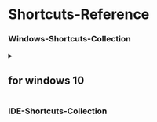 # Shortcuts-Reference

### Windows-Shortcuts-Collection
<details> 
<summary><h2><b>for windows 10</b></h2></summary> 
<p>
  
|快捷鍵|功能|快捷鍵|功能|
|:-:|:-:|:-:|:-:|
|Ctrl+C|複製選中的內容|Ctrl+X|剪切選中的內容|
|Ctrl+V|黏貼已複製或剪切的內容|Win+V|剪貼簿歷史紀錄|
|Ctrl+Z|撤銷上一個操作|Ctrl+Y|重做上一個操作|
|Ctrl+A|選中所有內容|Ctrl+F|在文檔或網頁中查找關鍵字|
|F2|重新命名選定的項目|F3|在檔案總管中搜尋檔案或資料夾|
|F4|在檔案總管中顯示地址列清單|F5|刷新當前視窗|
|F6|將焦點移到網址|F11|全屏顯示當前應用程式或網頁|
|Alt+左箭頭|返回上一級|Alt+右箭頭|前進一級|
|Alt+F4|關閉當前視窗或應用程式|Alt+上箭頭|打開當前資料夾的上層資料夾|
|Alt+左/右箭頭|返回上(下)一個資料夾|Alt+Tab|在不同的應用程式之間切換|
|Win+E|開啟檔案總管|Win+G|啟用XboxGameBar|
|Win+I|開啟Windows設定|Win+L|鎖定電腦|
|Win+R|開啟執行命令|Win+S|開啟搜尋功能|
|Win+空白鍵|切換鍵盤語言|Win+Shift+S|開啟區域截圖工具|
|Win+Ctrl+D|新增虛擬桌面|Win+Ctrl+左/右箭頭|切換虛擬桌面|
|Win+Tab|開啟工作檢視|Win+,|快速預覽桌面|
|Win++|放大螢幕|Win+-|縮小螢幕|
|Ctrl+Shift+Esc|工作管理員|Ctrl+Alt+Del|打開Win作業系統的任務管理器
|滑鼠中鍵|開啟新的瀏覽器標籤|滑鼠中鍵|關閉瀏覽器標籤|
|Ctrl+S|儲存當前文檔或檔案|Ctrl+P|列印當前文檔或網頁|
|Ctrl+T|在瀏覽器中打開新的分頁|Ctrl+N|在瀏覽器或應用程式中開啟新視窗或文檔|
|Ctrl+W|關閉當前視窗或分頁|Ctrl+Tab|在瀏覽器中切換到下一個分頁|
|Ctrl+Shift+T|在瀏覽器中重新打開最近關閉的分頁|Ctrl+F5|強制刷新網頁並清除緩存|
|Ctrl+Shift+N|在檔案總管中建立新資料夾|Ctrl+N|開啟相同的新視窗|
  
</p>
</details>


### IDE-Shortcuts-Collection
